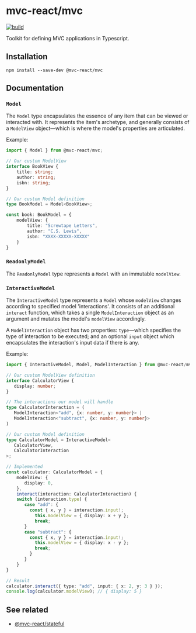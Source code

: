 # mvc-react/mvc

[![build](https://github.com/Grod56/mvc-react/actions/workflows/mvc-build.yml/badge.svg)](https://github.com/Grod56/mvc-react/actions/workflows/mvc-build.yml)

Toolkit for defining MVC applications in Typescript.

## Installation

```console
npm install --save-dev @mvc-react/mvc
```

## Documentation

### `Model`

The `Model` type encapsulates the essence of any item that can be viewed or interacted with. It represents the item's archetype, and generally consists of a `ModelView` object—which is where the model's properties are articulated.

Example:

```ts
import { Model } from @mvc-react/mvc;

// Our custom ModelView
interface BookView {
    title: string;
    author: string;
    isbn: string;
}

// Our custom Model definition
type BookModel = Model<BookView>;

const book: BookModel = {
    modelView: {
        title: "Screwtape Letters",
        author: "C.S. Lewis",
        isbn: "XXXX-XXXXX-XXXXX"
    }
}
```

### `ReadonlyModel`

The `ReadonlyModel` type represents a `Model` with an immutable `modelView`.

### `InteractiveModel`

The `InteractiveModel` type represents a `Model` whose `modelView` changes according to specified model 'interactions'. It consists of an additional `interact` function, which takes a single `ModelInteraction` object as an argument and mutates the model's `modelView` accordingly.

A `ModelInteraction` object has two properties: `type`—which specifies the type of interaction to be executed; and an optional `input` object which encapsulates the interaction's input data if there is any.

Example:

```ts
import { InteractiveModel, Model, ModelInteraction } from @mvc-react/mvc;

// Our custom ModelView definition
interface CalculatorView {
   display: number;
}

// The interactions our model will handle
type CalculatorInteraction = (
   ModelInteraction<"add", {x: number, y: number}> |
   ModelInteraction<"subtract", {x: number, y: number}>
)

// Our custom Model definition
type CalculatorModel = InteractiveModel<
   CalculatorView,
   CalculatorInteraction
>;

// Implemented
const calculator: CalculatorModel = {
    modelView: {
       display: 0,
    },
    interact(interaction: CalculatorInteraction) {
	switch (interaction.type) {
	   case "add": {
		 const { x, y } = interaction.input!;
		   this.modelView = { display: x + y };
		   break;
	   }
	   case "subtract": {
		 const { x, y } = interaction.input!;
		   this.modelView = { display: x - y };
		   break;
		 }
	   }
	}
}
```

```ts
// Result
calculator.interact({ type: "add", input: { x: 2, y: 3 } });
console.log(calculator.modelView); // { display: 5 }
```

## See related

-   [@mvc-react/stateful](https://github.com/Grod56/mvc-react/tree/main/packages/stateful#readme)

